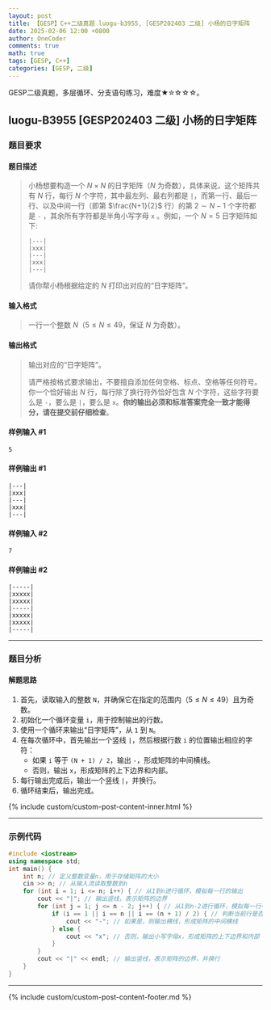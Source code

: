 ```yaml
---
layout: post
title: 【GESP】C++二级真题 luogu-b3955, [GESP202403 二级] 小杨的日字矩阵
date: 2025-02-06 12:00 +0800
author: OneCoder
comments: true
math: true
tags: [GESP, C++]
categories: [GESP, 二级]
---
```

GESP二级真题，多层循环、分支语句练习，难度★✮☆☆☆。

<!--more-->

## luogu-B3955 [GESP202403 二级] 小杨的日字矩阵

### 题目要求

#### 题目描述

>小杨想要构造一个 $N\times N$  的日字矩阵（$N$ 为奇数），具体来说，这个矩阵共有 $N$ 行，每行 $N$ 个字符，其中最左列、最右列都是 `|`，而第一行、最后一行、以及中间一行（即第 $\frac{N+1}{2}$ 行）的第 $2\sim N-1$ 个字符都是 `-` ，其余所有字符都是半角小写字母 `x` 。例如，一个 $N = 5$ 日字矩阵如下:
>
>```console
>|---|
>|xxx|
>|---|
>|xxx|
>|---|
>```
>
>请你帮小杨根据给定的 $N$ 打印出对应的“日字矩阵”。

#### 输入格式

>一行一个整数 $N$（$5\leq N \leq 49$，保证 $N$ 为奇数）。

#### 输出格式

>输出对应的“日字矩阵”。
>
>请严格按格式要求输出，不要擅自添加任何空格、标点、空格等任何符号。你一个恰好输出 $N$ 行，每行除了换行符外恰好包含 $N$ 个字符，这些字符要么是 `-`，要么是 `|`，要么是 `x`。**你的输出必须和标准答案完全一致才能得分，请在提交前仔细检查**。

#### 样例输入 #1

```console
5
```

#### 样例输出 #1

```console
|---|
|xxx|
|---|
|xxx|
|---|
```

#### 样例输入 #2

```console
7
```

#### 样例输出 #2

```console
|-----|
|xxxxx|
|xxxxx|
|-----|
|xxxxx|
|xxxxx|
|-----|
```

---

### 题目分析

#### 解题思路

1. 首先，读取输入的整数 `N`，并确保它在指定的范围内（$5\le N \le 49$）且为奇数。
2. 初始化一个循环变量 `i`，用于控制输出的行数。
3. 使用一个循环来输出“日字矩阵”，从 `1` 到 `N`。
4. 在每次循环中，首先输出一个竖线 `|`，然后根据行数 `i` 的位置输出相应的字符：
   - 如果 `i` 等于 `(N + 1) / 2`，输出 `-`，形成矩阵的中间横线。
   - 否则，输出 `x`，形成矩阵的上下边界和内部。
5. 每行输出完成后，输出一个竖线 `|`，并换行。
6. 循环结束后，输出完成。

{% include custom/custom-post-content-inner.html %}

---

### 示例代码

```cpp
#include <iostream>
using namespace std;
int main() {
    int n; // 定义整数变量n，用于存储矩阵的大小
    cin >> n; // 从输入流读取整数到n
    for (int i = 1; i <= n; i++) { // 从1到n进行循环，模拟每一行的输出
        cout << "|"; // 输出竖线，表示矩阵的边界
        for (int j = 1; j <= n - 2; j++) { // 从1到n-2进行循环，模拟每一行中间部分的输出
            if (i == 1 || i == n || i == (n + 1) / 2) { // 判断当前行是否是第一行、最后一行或中间行
                cout << "-"; // 如果是，则输出横线，形成矩阵的中间横线
            } else {
                cout << "x"; // 否则，输出小写字母x，形成矩阵的上下边界和内部
            }
        }
        cout << "|" << endl; // 输出竖线，表示矩阵的边界，并换行
    }
}
```

---

{% include custom/custom-post-content-footer.md %}
